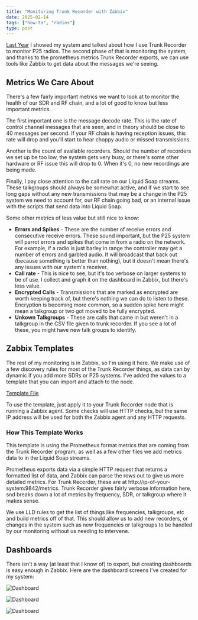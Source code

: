 ```yaml
---
title: "Monitoring Trunk Recorder with Zabbix"
date: 2025-02-14
tags: ["how-to", "radios"]
type: post
---
```


[Last
Year](/2024/listening-to-p25-radios-with-a-raspberry-pi-and-trunk-recorder/) I
showed my system and talked about how I use Trunk Recorder to monitor P25
radios.  The second phase of that is monitoring the system, and thanks to the
prometheus metrics Trunk Recorder exports, we can use tools like Zabbix to get
data about the messages we're seeing.

## Metrics We Care About

There's a few fairly important metrics we want to look at to monitor the health
of our SDR and RF chain, and a lot of good to know but less important metrics.

The first important one is the message decode rate.  This is the rate of control
channel messages that are seen, and in theory should be close to 40 messages per
second. If your RF chain is having reception issues, this rate will drop and
you'll start to hear choppy audio or missed transmissions.

Another is the count of available recorders.  Should the number of recorders we
set up be too low, the system gets very busy, or there's some other hardware or
RF issue this will drop to 0.  When it's 0, no new recordings are being made.

Finally, I pay close attention to the call rate on our Liquid Soap streams.
These talkgroups should always be somewhat active, and if we start to see long
gaps without any new transmissions that may be a change in the P25 system we
need to account for, our RF chain going bad, or an internal issue with the
scripts that send data into Liquid Soap.

Some other metrics of less value but still nice to know:

* **Errors and Spikes** - These are the number of receive errors and consecutive
  receive errors.  These sound important, but the P25 system will parrot errors
  and spikes that come in from a radio on the network.  For example, if a radio
  is just barley in range the controller may get a number of errors and garbled
  audio.  It will broadcast that back out (because something is better than
  nothing), but it doesn't mean there's any issues with our system's receiver.
* **Call rate** - This is nice to see, but it's too verbose on larger systems to
  be of use.  I collect and graph it on the dashboard in Zabbix, but there's
  less value.
* **Encrypted Calls** - Transmissions that are marked as encrypted are worth
  keeping track of, but there's nothing we can do to listen to these.
  Encryption is becoming more common, so a sudden spike here might mean a
  talkgroup or two got moved to be fully encrypted.
* **Unkown Talkgroups** - These are calls that came in but weren't in a
  talkgroup in the CSV file given to trunk recorder.  If you see a lot of these,
  you might have new talk groups to identify.

## Zabbix Templates

The rest of my monitoring is in Zabbix, so I'm using it here.  We make use of a
few discovery rules for most of the Trunk Recorder things, as data can by
dynamic if you add more SDRs or P25 systems.  I've added the values to a
template that you can import and attach to the node.

[Template File](/downloads/tr-zabbix.yaml)

To use the template, just apply it to your Trunk Recorder node that is running a
Zabbix agent.  Some checks will use HTTP checks, but the same IP address will be
used for both the Zabbix agent and any HTTP requests.

### How This Template Works

This template is using the Prometheus format metrics that are coming from the
Trunk Recorder program, as well as a few other files we add metrics data to in
the Liquid Soap streams.

Prometheus exports data via a simple HTTP request that returns a formatted list
of data, and Zabbix can parse the rows out to give us more detailed metrics. For
Trunk Recorder, these are at http://ip-of-your-system:9842/metrics.  Trunk
Recorder gives fairly verbose information here, snd breaks down a lot of metrics
by frequency, SDR, or talkgroup where it makes sense.

We use LLD rules to get the list of things like frequencies, talkgroups, etc and
build metrics off of that.  This should allow us to add new recorders, or
changes in the system such as new frequencies or talkgroups to be handled by our
monitoring without us needing to intervene.

## Dashboards

There isn't a way (at least that I know of) to export, but creating dashboards
is easy enough in Zabbix.  Here are the dashboard screens I've created for my
system:

![Dashboard](/images/2025.01-TRZabbix-1.png)

![Dashboard](/images/2025.01-TRZabbix-2.png)

![Dashboard](/images/2025.01-TRZabbix-3.png)

